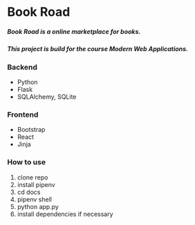 # Book Road
##### Book Road is a online marketplace for books.
##### This project is build for the course Modern Web Applications.

### Backend
- Python
- Flask
- SQLAlchemy, SQLite

### Frontend
- Bootstrap
- React 
- Jinja  

### How to use

1. clone repo
2. install pipenv
3. cd docs
4. pipenv shell
5. python app.py
6. install dependencies if necessary